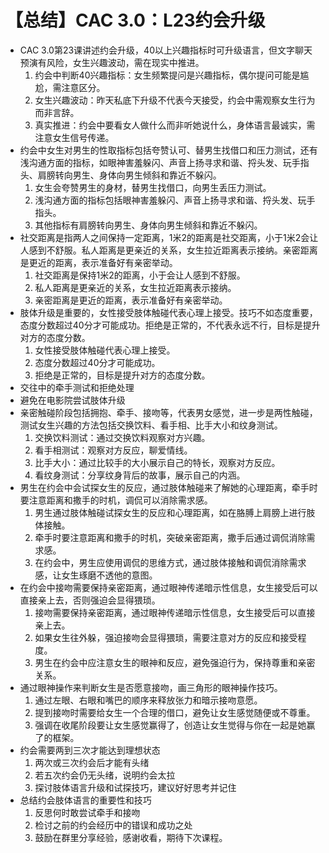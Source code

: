 # 【总结】CAC 3.0：L23约会升级

-   CAC 3.0第23课讲述约会升级，40以上兴趣指标时可升级语言，但文字聊天预演有风险，女生兴趣波动，需在现实中推进。
    1.  约会中判断40兴趣指标：女生频繁提问是兴趣指标，偶尔提问可能是尴尬，需注意区分。
    2.  女生兴趣波动：昨天私底下升级不代表今天接受，约会中需观察女生行为而非言辞。
    3.  真实推进：约会中要看女人做什么而非听她说什么，身体语言最诚实，需注意女生信号传递。
-   约会中女生对男生的性取指标包括夸赞认可、替男生找借口和压力测试，还有浅沟通方面的指标，如眼神害羞躲闪、声音上扬寻求和谐、捋头发、玩手指头、肩膀转向男生、身体向男生倾斜和靠近不躲闪。
    1.  女生会夸赞男生的身材，替男生找借口，向男生丢压力测试。
    2.  浅沟通方面的指标包括眼神害羞躲闪、声音上扬寻求和谐、捋头发、玩手指头。
    3.  其他指标有肩膀转向男生、身体向男生倾斜和靠近不躲闪。
-   社交距离是指两人之间保持一定距离，1米2的距离是社交距离，小于1米2会让人感到不舒服。私人距离是更亲近的关系，女生拉近距离表示接纳。亲密距离是更近的距离，表示准备好有亲密举动。
    1.  社交距离是保持1米2的距离，小于会让人感到不舒服。
    2.  私人距离是更亲近的关系，女生拉近距离表示接纳。
    3.  亲密距离是更近的距离，表示准备好有亲密举动。
-   肢体升级是重要的，女性接受肢体触碰代表心理上接受。技巧不如态度重要，态度分数超过40分才可能成功。拒绝是正常的，不代表永远不行，目标是提升对方的态度分数。
    1.  女性接受肢体触碰代表心理上接受。
    2.  态度分数超过40分才可能成功。
    3.  拒绝是正常的，目标是提升对方的态度分数。
-   交往中的牵手测试和拒绝处理
-   避免在电影院尝试肢体升级
-   亲密触碰阶段包括拥抱、牵手、接吻等，代表男女感觉，进一步是两性触碰，测试女生兴趣的方法包括交换饮料、看手相、比手大小和纹身测试。
    1.  交换饮料测试：通过交换饮料观察对方兴趣。
    2.  看手相测试：观察对方反应，聊爱情线。
    3.  比手大小：通过比较手的大小展示自己的特长，观察对方反应。
    4.  看纹身测试：分享纹身背后的故事，展示自己的内涵。
-   男生在约会中会试探女生的反应，通过肢体触碰来了解她的心理距离，牵手时要注意距离和撒手的时机，调侃可以消除需求感。
    1.  男生通过肢体触碰试探女生的反应和心理距离，如在胳膊上肩膀上进行肢体接触。
    2.  牵手时要注意距离和撒手的时机，突破亲密距离，撒手后通过调侃消除需求感。
    3.  在约会中，男生应使用调侃的思维方式，通过肢体接触和调侃消除需求感，让女生琢磨不透他的意图。
-   在约会中接吻需要保持亲密距离，通过眼神传递暗示性信息，女生接受后可以直接亲上去，否则强迫会显得猥琐。
    1.  接吻需要保持亲密距离，通过眼神传递暗示性信息，女生接受后可以直接亲上去。
    2.  如果女生往外躲，强迫接吻会显得猥琐，需要注意对方的反应和接受程度。
    3.  男生在约会中应注意女生的眼神和反应，避免强迫行为，保持尊重和亲密关系。
-   通过眼神操作来判断女生是否愿意接吻，画三角形的眼神操作技巧。
    1.  通过左眼、右眼和嘴巴的顺序来释放张力和暗示接吻意愿。
    2.  提到接吻时需要给女生一个合理的借口，避免让女生感觉随便或不尊重。
    3.  强调在收尾阶段要让女生感觉赢得了，创造让女生觉得与你在一起是她赢了的框架。
-   约会需要两到三次才能达到理想状态
    1.  两次或三次约会后才能有头绪
    2.  若五次约会仍无头绪，说明约会太拉
    3.  探讨肢体语言升级和试探技巧，建议好好思考并记住
-   总结约会肢体语言的重要性和技巧
    1.  反思何时敢尝试牵手和接吻
    2.  检讨之前的约会经历中的错误和成功之处
    3.  鼓励在群里分享经验，感谢收看，期待下次课程。